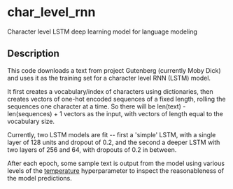 # char_level_rnn
Character level LSTM deep learning model for language modeling

## Description
This code downloads a text from project Gutenberg (currently Moby Dick) and uses it as the training set for a character level RNN (LSTM) model.

It first creates a vocabulary/index of characters using dictionaries, then creates vectors of one-hot encoded sequences of a fixed length, rolling the sequences one character at a time. So there will be len(text) - len(sequences) + 1 vectors as the input, with vectors of length equal to the vocabulary size.

Currently, two LSTM models are fit -- first a 'simple' LSTM, with a single layer of 128 units and dropout of 0.2, and the second a deeper LSTM with two layers of 256 and 64, with dropouts of 0.2 in between. 

After each epoch, some sample text is output from the model using various levels of the <a href="https://cs.stackexchange.com/questions/79241/what-is-temperature-in-lstm-and-neural-networks-generally/79242#79242">temperature</a> hyperparameter to inspect the reasonableness of the model predictions.
